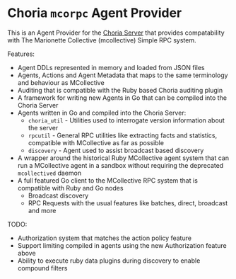 # Choria `mcorpc` Agent Provider

This is an Agent Provider for the [Choria Server](https://github.com/choria-io/go-choria) that provides compatability with The Marionette Collective (mcollective) Simple RPC system.

Features:

 * Agent DDLs represented in memory and loaded from JSON files
 * Agents, Actions and Agent Metadata that maps to the same terminology and behaviour as MCollective
 * Auditing that is compatible with the Ruby based Choria auditing plugin
 * A framework for writing new Agents in Go that can be compiled into the Choria Server
 * Agents written in Go and compiled into the Choria Server:
   * `choria_util` - Utilities used to interrogate version information about the server
   * `rpcutil` - General RPC utilities like extracting facts and statistics, compatible with MCollective as far as possible
   * `discovery` - Agent used to assist broadcast based discovery
 * A wrapper around the historical Ruby MCollective agent system that can run a MCollective agent in a sandbox without requiring the deprecated `mcollectived` daemon
 * A full featured Go client to the MCollective RPC system that is compatible with Ruby and Go nodes
   * Broadcast discovery
   * RPC Requests with the usual features like batches, direct, broadcast and more

TODO:

 * Authorization system that matches the action policy feature
 * Support limiting compiled in agents using the new Authorization feature above
 * Ability to execute ruby data plugins during discovery to enable compound filters